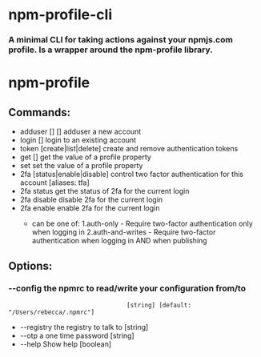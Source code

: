 # npm-profile-cli

### A minimal CLI for taking actions against your npmjs.com profile. Is a wrapper around the npm-profile library.

# npm-profile <cmd> <args>

## Commands:
  + adduser [<username>] [<email>]  adduser a new account
  + login [<username>]              login to an existing account
  + token [create|list|delete]      create and remove authentication tokens
  + get [<property>]                get the value of a profile property
  + set <property> <value>          set the value of a profile property
  + 2fa [status|enable|disable]     control two factor authentication for this
                                  account                         [aliases: tfa]
  + 2fa status         get the status of 2fa for the current login
  + 2fa disable        disable 2fa for the current login
  + 2fa enable <mode>  enable 2fa for the current login
    + <mode> can be one of:
      1.auth-only - Require two-factor authentication only when logging in
      2.auth-and-writes - Require two-factor authentication when logging in AND when publishing


## Options:
  ### --config    the npmrc to read/write your configuration from/to
                                     [string] [default: "/Users/rebecca/.npmrc"]
 + --registry  the registry to talk to                                   [string]
  + --otp       a one time password                                       [string]
  + --help      Show help                                                [boolean]
